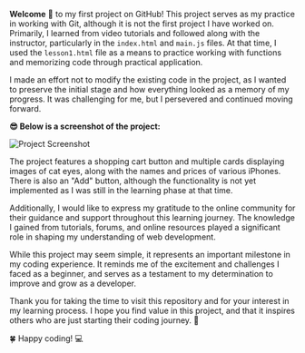 **Welcome** 👋 to my first project on GitHub! This project serves as my practice in working with Git, although it is not the first project I have worked on. Primarily, I learned from video tutorials and followed along with the instructor, particularly in the `index.html` and `main.js` files. At that time, I used the `lesson1.html` file as a means to practice working with functions and memorizing code through practical application.

I made an effort not to modify the existing code in the project, as I wanted to preserve the initial stage and how everything looked as a memory of my progress. It was challenging for me, but I persevered and continued moving forward.

**😎 Below is a screenshot of the project:**

![Project Screenshot](https://sun9-77.userapi.com/impg/HVN8g1VxKAL_oomu8fNDD-osy6v1Fvx0z3FMpA/Ia-UBzgGY9k.jpg?size=604x270&quality=96&sign=19e36272a742d33133b482433a9e31c0&type=album)

The project features a shopping cart button and multiple cards displaying images of cat eyes, along with the names and prices of various iPhones. There is also an "Add" button, although the functionality is not yet implemented as I was still in the learning phase at that time.

Additionally, I would like to express my gratitude to the online community for their guidance and support throughout this learning journey. The knowledge I gained from tutorials, forums, and online resources played a significant role in shaping my understanding of web development.

While this project may seem simple, it represents an important milestone in my coding experience. It reminds me of the excitement and challenges I faced as a beginner, and serves as a testament to my determination to improve and grow as a developer.

Thank you for taking the time to visit this repository and for your interest in my learning process. I hope you find value in this project, and that it inspires others who are just starting their coding journey. 🌟

🍀 Happy coding! 💻